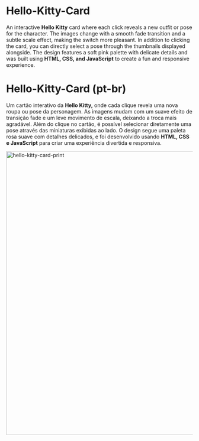 # Hello-Kitty-Card
An interactive **Hello Kitty** card where each click reveals a new outfit or pose for the character. The images change with a smooth fade transition and a subtle scale effect, making the switch more pleasant. In addition to clicking the card, you can directly select a pose through the thumbnails displayed alongside. The design features a soft pink palette with delicate details and was built using **HTML, CSS, and JavaScript** to create a fun and responsive experience.

# Hello-Kitty-Card (pt-br)
Um cartão interativo da **Hello Kitty,** onde cada clique revela uma nova roupa ou pose da personagem. As imagens mudam com um suave efeito de transição fade e um leve movimento de escala, deixando a troca mais agradável. Além do clique no cartão, é possível selecionar diretamente uma pose através das miniaturas exibidas ao lado. O design segue uma paleta rosa suave com detalhes delicados, e foi desenvolvido usando **HTML, CSS e JavaScript** para criar uma experiência divertida e responsiva.

<img width="1366" height="768" alt="hello-kitty-card-print" src="https://github.com/user-attachments/assets/0f12d961-25d8-411d-a5dc-bc39ec689a27" />
